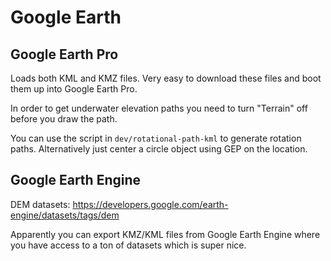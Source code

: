 # Google Earth

## Google Earth Pro

Loads both KML and KMZ files. Very easy to download these files and boot them up into Google Earth Pro.

In order to get underwater elevation paths you need to turn "Terrain" off before you draw the path.

You can use the script in `dev/rotational-path-kml` to generate rotation paths. Alternatively just center a circle object using GEP on the location.

## Google Earth Engine

DEM datasets: https://developers.google.com/earth-engine/datasets/tags/dem

Apparently you can export KMZ/KML files from Google Earth Engine where you have access to a ton of datasets which is super nice.
